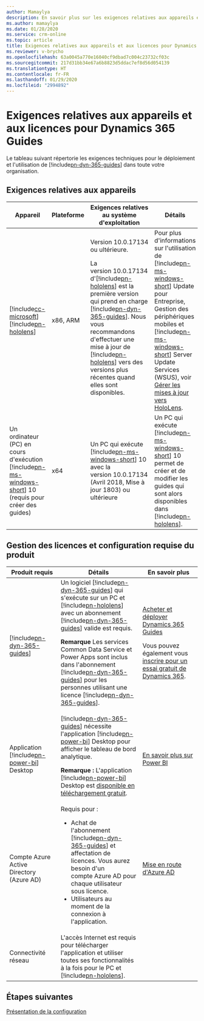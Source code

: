 ```yaml
---
author: Mamaylya
description: En savoir plus sur les exigences relatives aux appareils et aux licences pour l'installation et l'utilisation de Microsoft Dynamics 365 Guides.
ms.author: mamaylya
ms.date: 01/28/2020
ms.service: crm-online
ms.topic: article
title: Exigences relatives aux appareils et aux licences pour Dynamics 365 Guides
ms.reviewer: v-brycho
ms.openlocfilehash: 63a0045a770e16040cf9dbad7c004c23732cf03c
ms.sourcegitcommit: 217d31bb34e67a6b8823d5ddac7ef8d56d054139
ms.translationtype: HT
ms.contentlocale: fr-FR
ms.lasthandoff: 01/29/2020
ms.locfileid: "2994892"
---
```

# <a name="device-and-licensing-requirements-for-dynamics-365-guides"></a>Exigences relatives aux appareils et aux licences pour Dynamics 365 Guides

Le tableau suivant répertorie les exigences techniques pour le déploiement et l'utilisation de [!include[pn-dyn-365-guides](../includes/pn-dyn-365-guides.md)] dans toute votre organisation.

## <a name="device-requirements"></a>Exigences relatives aux appareils
| Appareil | Plateforme | Exigences relatives au système d'exploitation | Détails |
|---|---|---|---|
| [!include[cc-microsoft](../includes/cc-microsoft.md)] [!include[pn-hololens](../includes/pn-hololens.md)] | x86, ARM | Version 10.0.17134 ou ultérieure.<p>La version 10.0.17134 d'[!include[pn-hololens](../includes/pn-hololens.md)] est la première version qui prend en charge [!include[pn-dyn-365-guides](../includes/pn-dyn-365-guides.md)]. Nous vous recommandons d'effectuer une mise à jour de [!include[pn-hololens](../includes/pn-hololens.md)] vers des versions plus récentes quand elles sont disponibles.</p> | Pour plus d'informations sur l'utilisation de [!include[pn-ms-windows-short](../includes/pn-ms-windows-short.md)] Update pour Entreprise, Gestion des périphériques mobiles et [!include[pn-ms-windows-short](../includes/pn-ms-windows-short.md)] Server Update Services (WSUS), voir [Gérer les mises à jour vers HoloLens](https://docs.microsoft.com/HoloLens/hololens-updates). |
| Un ordinateur (PC) en cours d'exécution [!include[pn-ms-windows-short](../includes/pn-ms-windows-short.md)] 10 (requis pour créer des guides) | x64 | Un PC qui exécute [!include[pn-ms-windows-short](../includes/pn-ms-windows-short.md)] 10 avec la version 10.0.17134 (Avril 2018, Mise à jour 1803) ou ultérieure | Un PC qui exécute [!include[pn-ms-windows-short](../includes/pn-ms-windows-short.md)] 10 permet de créer et de modifier les guides qui sont alors disponibles dans [!include[pn-hololens](../includes/pn-hololens.md)]. |

## <a name="licensing-and-product-requirements"></a>Gestion des licences et configuration requise du produit

| Produit requis | Détails | En savoir plus |
|---|---|---|
| [!include[pn-dyn-365-guides](../includes/pn-dyn-365-guides.md)] | Un logiciel [!include[pn-dyn-365-guides](../includes/pn-dyn-365-guides.md)] qui s'exécute sur un PC et [!include[pn-hololens](../includes/pn-hololens.md)] avec un abonnement [!include[pn-dyn-365-guides](../includes/pn-dyn-365-guides.md)] valide est requis.<p>**Remarque** Les services Common Data Service et Power Apps sont inclus dans l'abonnement [!include[pn-dyn-365-guides](../includes/pn-dyn-365-guides.md)] pour les personnes utilisant une licence [!include[pn-dyn-365-guides](../includes/pn-dyn-365-guides.md)].</p> | [Acheter et déployer Dynamics 365 Guides](setup.md)<p>Vous pouvez également vous [inscrire pour un essai gratuit de Dynamics 365](setup.md).</p> |
| Application [!include[pn-power-bi](../includes/pn-power-bi.md)] Desktop | [!include[pn-dyn-365-guides](../includes/pn-dyn-365-guides.md)] nécessite l'application [!include[pn-power-bi](../includes/pn-power-bi.md)] Desktop pour afficher le tableau de bord analytique.<p>**Remarque :** L'application [!include[pn-power-bi](../includes/pn-power-bi.md)] Desktop est [disponible en téléchargement gratuit](https://powerbi.microsoft.com/desktop/).</p> | [En savoir plus sur Power BI](https://powerbi.microsoft.com/desktop/) |
| Compte Azure Active Directory (Azure AD) | Requis pour :<ul><li>Achat de l'abonnement [!include[pn-dyn-365-guides](../includes/pn-dyn-365-guides.md)] et affectation de licences. Vous aurez besoin d'un compte Azure AD pour chaque utilisateur sous licence.</li><li>Utilisateurs au moment de la connexion à l'application.</li></ul> | [Mise en route d'Azure AD](https://docs.microsoft.com/azure/active-directory/fundamentals/active-directory-whatis) |
| Connectivité réseau | L'accès Internet est requis pour télécharger l'application et utiliser toutes ses fonctionnalités à la fois pour le PC et [!include[pn-hololens](../includes/pn-hololens.md)]. | |

## <a name="whats-next"></a>Étapes suivantes

[Présentation de la configuration](setup.md)
